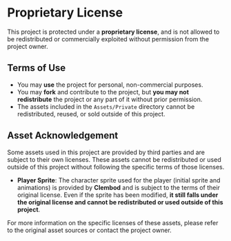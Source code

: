 # Proprietary License

This project is protected under a **proprietary license**, and is not allowed to be redistributed or commercially exploited without permission from the project owner.

## Terms of Use

- You may **use** the project for personal, non-commercial purposes.
- You may **fork** and contribute to the project, but **you may not redistribute** the project or any part of it without prior permission.
- The assets included in the `Assets/Private` directory cannot be redistributed, reused, or sold outside of this project.

## Asset Acknowledgement

Some assets used in this project are provided by third parties and are subject to their own licenses. These assets cannot be redistributed or used outside of this project without following the specific terms of those licenses.

- **Player Sprite**: The character sprite used for the player (initial sprite and animations) is provided by **Clembod** and is subject to the terms of their original license. Even if the sprite has been modified, **it still falls under the original license and cannot be redistributed or used outside of this project**.

For more information on the specific licenses of these assets, please refer to the original asset sources or contact the project owner.
